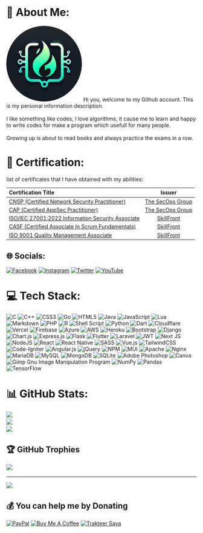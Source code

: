 # 💫 About Me:

  <img src="https://raw.githubusercontent.com/c0del1ar/c0del1ar/refs/heads/main/mylogo.jpg" height="auto" width="200" style="border-radius:50%"> Hi you, welcome to my Github account. This is my personal information description.<br><br>I like something like codes, I love algorithms, it cause me to learn and happy to write codes for make a program which usefull for many people.<br><br>Growing up is about to read books and always practice the exams in a row.<br>

# 📃 Certification:
list of certificates that I have obtained with my abilities:

| Certification Title | Issuer |
| :------------ | :---:  |
| [CNSP (Certified Network Security Practitioner)](https://github.com/c0del1ar/c0del1ar/blob/ac8bce81084329ca121036f6b5f603c87690b0ee/cnsp.pdf) | [The SecOps Group](https://secops.group/)|
| [CAP (Certified AppSec Practitioner)](https://candidate.speedexam.net/certificate.aspx?SSTATE=am4131EniU8ntjp4bO5mXX11inpXbXe3R4hh/w6a+F4tgFP3dHb0ciL2OVpW4e16My28Q71YRFqvkCOE6C97RYPPNEpCHFZOdchUIbaMjhY=) | [The SecOps Group](https://secops.group/)|
| [ISO/IEC 27001:2022 Information Security Associate](https://github.com/c0del1ar/c0del1ar/blob/ac8bce81084329ca121036f6b5f603c87690b0ee/iso270012022.pdf) | [SkillFront](https://skillfront.com) |
| [CASF (Certified Associate In Scrum Fundamentals)](https://www.skillfront.com/certifications/SkillFront-SFE005eadfe306b3-42606821056320.pdf) | [SkillFront](https://skillfront.com) |
| [ISO 9001 Quality Management Associate](https://www.skillfront.com/certifications/SkillFront-SFE02355ecea9b31-32904223989799.pdf) | [SkillFront](https://skillfront.com) |

## 🌐 Socials:
[![Facebook](https://img.shields.io/badge/Facebook-%231877F2.svg?logo=Facebook&logoColor=white)](https://www.facebook.com/profile.php?id=100011377430855&mibextid=ZbWKwL) [![Instagram](https://img.shields.io/badge/Instagram-%23E4405F.svg?logo=Instagram&logoColor=white)](https://instagram.com/_aryakresna7) [![Twitter](https://img.shields.io/badge/Twitter-%231DA1F2.svg?logo=Twitter&logoColor=white)](https://twitter.com/c0del1ar) [![YouTube](https://img.shields.io/badge/YouTube-%23FF0000.svg?logo=YouTube&logoColor=white)](https://www.youtube.com/@AryaKresna) 

# 💻 Tech Stack:
![C](https://img.shields.io/badge/c-%2300599C.svg?style=plastic&logo=c&logoColor=white) ![C++](https://img.shields.io/badge/c++-%2300599C.svg?style=plastic&logo=c%2B%2B&logoColor=white) ![CSS3](https://img.shields.io/badge/css3-%231572B6.svg?style=plastic&logo=css3&logoColor=white) ![Go](https://img.shields.io/badge/go-%2300ADD8.svg?style=plastic&logo=go&logoColor=white) ![HTML5](https://img.shields.io/badge/html5-%23E34F26.svg?style=plastic&logo=html5&logoColor=white) ![Java](https://img.shields.io/badge/java-%23ED8B00.svg?style=plastic&logo=java&logoColor=white) ![JavaScript](https://img.shields.io/badge/javascript-%23323330.svg?style=plastic&logo=javascript&logoColor=%23F7DF1E) ![Lua](https://img.shields.io/badge/lua-%232C2D72.svg?style=plastic&logo=lua&logoColor=white) ![Markdown](https://img.shields.io/badge/markdown-%23000000.svg?style=plastic&logo=markdown&logoColor=white) ![PHP](https://img.shields.io/badge/php-%23777BB4.svg?style=plastic&logo=php&logoColor=white) ![R](https://img.shields.io/badge/r-%23276DC3.svg?style=plastic&logo=r&logoColor=white) ![Shell Script](https://img.shields.io/badge/shell_script-%23121011.svg?style=plastic&logo=gnu-bash&logoColor=white) ![Python](https://img.shields.io/badge/python-3670A0?style=plastic&logo=python&logoColor=ffdd54) ![Dart](https://img.shields.io/badge/dart-%230175C2.svg?style=plastic&logo=dart&logoColor=white) ![Cloudflare](https://img.shields.io/badge/Cloudflare-F38020?style=plastic&logo=Cloudflare&logoColor=white) ![Vercel](https://img.shields.io/badge/vercel-%23000000.svg?style=plastic&logo=vercel&logoColor=white) ![Firebase](https://img.shields.io/badge/firebase-%23039BE5.svg?style=plastic&logo=firebase) ![Azure](https://img.shields.io/badge/azure-%230072C6.svg?style=plastic&logo=azure-devops&logoColor=white) ![AWS](https://img.shields.io/badge/AWS-%23FF9900.svg?style=plastic&logo=amazon-aws&logoColor=white) ![Heroku](https://img.shields.io/badge/heroku-%23430098.svg?style=plastic&logo=heroku&logoColor=white) ![Bootstrap](https://img.shields.io/badge/bootstrap-%23563D7C.svg?style=plastic&logo=bootstrap&logoColor=white) ![Django](https://img.shields.io/badge/django-%23092E20.svg?style=plastic&logo=django&logoColor=white) ![Chart.js](https://img.shields.io/badge/chart.js-F5788D.svg?style=plastic&logo=chart.js&logoColor=white) ![Express.js](https://img.shields.io/badge/express.js-%23404d59.svg?style=plastic&logo=express&logoColor=%2361DAFB) ![Flask](https://img.shields.io/badge/flask-%23000.svg?style=plastic&logo=flask&logoColor=white) ![Flutter](https://img.shields.io/badge/Flutter-%2302569B.svg?style=plastic&logo=Flutter&logoColor=white) ![Laravel](https://img.shields.io/badge/laravel-%23FF2D20.svg?style=plastic&logo=laravel&logoColor=white) ![JWT](https://img.shields.io/badge/JWT-black?style=plastic&logo=JSON%20web%20tokens) ![Next JS](https://img.shields.io/badge/Next-black?style=plastic&logo=next.js&logoColor=white) ![NodeJS](https://img.shields.io/badge/node.js-6DA55F?style=plastic&logo=node.js&logoColor=white) ![React](https://img.shields.io/badge/react-%2320232a.svg?style=plastic&logo=react&logoColor=%2361DAFB) ![React Native](https://img.shields.io/badge/react_native-%2320232a.svg?style=plastic&logo=react&logoColor=%2361DAFB) ![SASS](https://img.shields.io/badge/SASS-hotpink.svg?style=plastic&logo=SASS&logoColor=white) ![Vue.js](https://img.shields.io/badge/vuejs-%2335495e.svg?style=plastic&logo=vuedotjs&logoColor=%234FC08D) ![TailwindCSS](https://img.shields.io/badge/tailwindcss-%2338B2AC.svg?style=plastic&logo=tailwind-css&logoColor=white) ![Code-Igniter](https://img.shields.io/badge/CodeIgniter-%23EF4223.svg?style=plastic&logo=codeIgniter&logoColor=white) ![Angular.js](https://img.shields.io/badge/angular.js-%23E23237.svg?style=plastic&logo=angularjs&logoColor=white) ![jQuery](https://img.shields.io/badge/jquery-%230769AD.svg?style=plastic&logo=jquery&logoColor=white) ![NPM](https://img.shields.io/badge/NPM-%23000000.svg?style=plastic&logo=npm&logoColor=white) ![MUI](https://img.shields.io/badge/MUI-%230081CB.svg?style=plastic&logo=material-ui&logoColor=white) ![Apache](https://img.shields.io/badge/apache-%23D42029.svg?style=plastic&logo=apache&logoColor=white) ![Nginx](https://img.shields.io/badge/nginx-%23009639.svg?style=plastic&logo=nginx&logoColor=white) ![MariaDB](https://img.shields.io/badge/MariaDB-003545?style=plastic&logo=mariadb&logoColor=white) ![MySQL](https://img.shields.io/badge/mysql-%2300f.svg?style=plastic&logo=mysql&logoColor=white) ![MongoDB](https://img.shields.io/badge/MongoDB-%234ea94b.svg?style=plastic&logo=mongodb&logoColor=white) ![SQLite](https://img.shields.io/badge/sqlite-%2307405e.svg?style=plastic&logo=sqlite&logoColor=white) ![Adobe Photoshop](https://img.shields.io/badge/adobephotoshop-%2331A8FF.svg?style=plastic&logo=adobephotoshop&logoColor=white) ![Canva](https://img.shields.io/badge/Canva-%2300C4CC.svg?style=plastic&logo=Canva&logoColor=white) ![Gimp Gnu Image Manipulation Program](https://img.shields.io/badge/Gimp-657D8B?style=plastic&logo=gimp&logoColor=FFFFFF) ![NumPy](https://img.shields.io/badge/numpy-%23013243.svg?style=plastic&logo=numpy&logoColor=white) ![Pandas](https://img.shields.io/badge/pandas-%23150458.svg?style=plastic&logo=pandas&logoColor=white) ![TensorFlow](https://img.shields.io/badge/TensorFlow-%23FF6F00.svg?style=plastic&logo=TensorFlow&logoColor=white)
# 📊 GitHub Stats:
![](https://github-readme-stats.vercel.app/api?username=c0del1ar&theme=gotham&hide_border=false&include_all_commits=true&count_private=true)<br/>
![](https://github-readme-streak-stats.herokuapp.com/?user=c0del1ar&theme=gotham&hide_border=false)<br/>
![](https://github-readme-stats.vercel.app/api/top-langs/?username=c0del1ar&theme=gotham&hide_border=false&include_all_commits=true&count_private=true&layout=compact)

## 🏆 GitHub Trophies
![](https://github-profile-trophy.vercel.app/?username=c0del1ar&theme=darkhub&no-frame=true&no-bg=true&margin-w=4)

---
[![](https://visitcount.itsvg.in/api?id=c0del1ar&label=Profile%20Views&pretty=true)](https://visitcount.itsvg.in)


## 💰 You can help me by Donating

  [![PayPal](https://img.shields.io/badge/PayPal-00457C?style=for-the-badge&logo=paypal&logoColor=white)](https://paypal.me/aryakun)
  <a href="https://www.buymeacoffee.com/aryakun" target="_blank"><img src="https://cdn.buymeacoffee.com/buttons/v2/default-green.png" alt="Buy Me A Coffee" style="height: 60px !important;width: 217px !important;" ></a>
  <a href="https://trakteer.id/aryakun" target="_blank"><img id="wse-buttons-preview" src="https://edge-cdn.trakteer.id/images/embed/trbtn-red-1.png?v=24-01-2025" height="40" style="border:0px;height:40px;" alt="Trakteer Saya"></a>
  
<!-- Proudly created with GPRM ( https://gprm.itsvg.in ) -->
